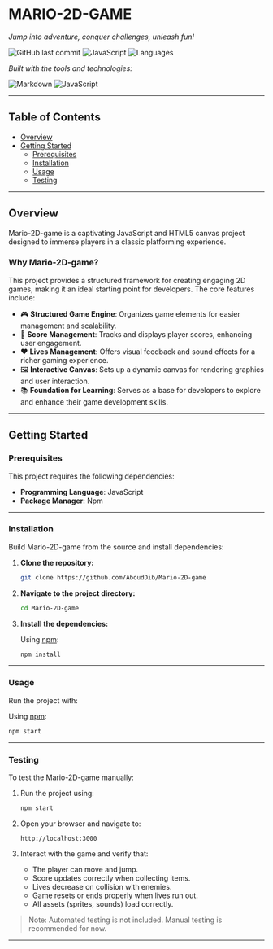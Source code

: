 # MARIO-2D-GAME

*Jump into adventure, conquer challenges, unleash fun!*

![GitHub last commit](https://img.shields.io/github/last-commit/AboudDib/Mario-2D-game?label=last%20commit)
![JavaScript](https://img.shields.io/badge/javascript-39.6%25-blue)
![Languages](https://img.shields.io/badge/languages-2-blue)

*Built with the tools and technologies:*

![Markdown](https://img.shields.io/badge/-Markdown-black)
![JavaScript](https://img.shields.io/badge/-JavaScript-yellow)

---

## Table of Contents

- [Overview](#overview)
- [Getting Started](#getting-started)
  - [Prerequisites](#prerequisites)
  - [Installation](#installation)
  - [Usage](#usage)
  - [Testing](#testing)

---

## Overview

Mario-2D-game is a captivating JavaScript and HTML5 canvas project designed to immerse players in a classic platforming experience.

### Why Mario-2D-game?

This project provides a structured framework for creating engaging 2D games, making it an ideal starting point for developers. The core features include:

- 🎮 **Structured Game Engine**: Organizes game elements for easier management and scalability.
- 🏅 **Score Management**: Tracks and displays player scores, enhancing user engagement.
- ❤️ **Lives Management**: Offers visual feedback and sound effects for a richer gaming experience.
- 🖼️ **Interactive Canvas**: Sets up a dynamic canvas for rendering graphics and user interaction.
- 📚 **Foundation for Learning**: Serves as a base for developers to explore and enhance their game development skills.

---

## Getting Started

### Prerequisites

This project requires the following dependencies:

- **Programming Language**: JavaScript
- **Package Manager**: Npm

---

### Installation

Build Mario-2D-game from the source and install dependencies:

1. **Clone the repository:**

   ```bash
   git clone https://github.com/AboudDib/Mario-2D-game
   ```

2. **Navigate to the project directory:**

   ```bash
   cd Mario-2D-game
   ```

3. **Install the dependencies:**

   Using [npm](https://www.npmjs.com/):

   ```bash
   npm install
   ```

---

### Usage

Run the project with:

Using [npm](https://www.npmjs.com/):

```bash
npm start
```

---

### Testing

To test the Mario-2D-game manually:

1. Run the project using:

   ```bash
   npm start
   ```

2. Open your browser and navigate to:

   ```
   http://localhost:3000
   ```

3. Interact with the game and verify that:
   - The player can move and jump.
   - Score updates correctly when collecting items.
   - Lives decrease on collision with enemies.
   - Game resets or ends properly when lives run out.
   - All assets (sprites, sounds) load correctly.

> Note: Automated testing is not included. Manual testing is recommended for now.

---
